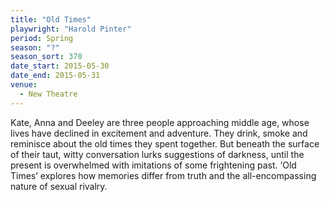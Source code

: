 ```yaml
---
title: "Old Times"
playwright: "Harold Pinter"
period: Spring
season: "?"
season_sort: 370
date_start: 2015-05-30
date_end: 2015-05-31
venue:
  - New Theatre
---
```


Kate, Anna and Deeley are three people approaching middle age, whose lives have declined in excitement and adventure. They drink, smoke and reminisce about the old times they spent together. But beneath the surface of their taut, witty conversation lurks suggestions of darkness, until the present is overwhelmed with imitations of some frightening past. ‘Old Times’ explores how memories differ from truth and the all-encompassing nature of sexual rivalry.
